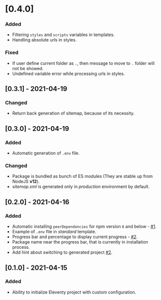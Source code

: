 # [0.4.0]

### Added

- Filtering `styles` and `scripts` variables in templates.
- Handling absolute urls in styles.

### Fixed

- If user define current folder as `.`, then message to move to `.` folder will not be showed.
- Undefined variable error while processing urls in styles.

## [0.3.1] - 2021-04-19

### Changed

- Return back generation of sitemap, because of its necessity.

## [0.3.0] - 2021-04-19

### Added

- Automatic generation of `.env` file.

### Changed

- Package is bundled as bunch of ES modules (They are stable up from NodeJS **v12**).
- _sitemap.xml_ is generated only in _production_ environment by default.

## [0.2.0] - 2021-04-16

### Added

- Automatic installing `peerDependencies` for npm version `6` and below - [#1](https://github.com/Halo-Lab/kickin/issues/1).
- Example of `.env` file in _standard_ template.
- Progress bar and percentage to display current progress - [#2](https://github.com/Halo-Lab/kickin/issues/2).
- Package name near the progress bar, that is currently in installation process.
- Add hint about switching to generated project [#2](https://github.com/Halo-Lab/kickin/issues/2).

## [0.1.0] - 2021-04-15

### Added

- Ability to initialize Eleventy project with custom configuration.
